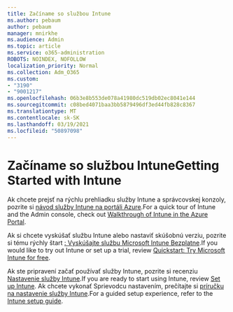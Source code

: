 ```yaml
---
title: Začíname so službou Intune
ms.author: pebaum
author: pebaum
manager: mnirkhe
ms.audience: Admin
ms.topic: article
ms.service: o365-administration
ROBOTS: NOINDEX, NOFOLLOW
localization_priority: Normal
ms.collection: Adm_O365
ms.custom:
- "3190"
- "9001217"
ms.openlocfilehash: 06b3e8b553de078a41980dc519db02ec8041e144
ms.sourcegitcommit: c08bed4071baa3bb5879496df3ed44fb828c8367
ms.translationtype: MT
ms.contentlocale: sk-SK
ms.lasthandoff: 03/19/2021
ms.locfileid: "50897098"
---
```

# <a name="getting-started-with-intune"></a><span data-ttu-id="a9830-102">Začíname so službou Intune</span><span class="sxs-lookup"><span data-stu-id="a9830-102">Getting Started with Intune</span></span>

<span data-ttu-id="a9830-103">Ak chcete prejsť na rýchlu prehliadku služby Intune a správcovskej konzoly, pozrite si [návod služby Intune na portáli Azure](https://docs.microsoft.com/mem/intune/fundamentals/tutorial-walkthrough-endpoint-manager).</span><span class="sxs-lookup"><span data-stu-id="a9830-103">For a quick tour of Intune and the Admin console, check out [Walkthrough of Intune in the Azure Portal](https://docs.microsoft.com/mem/intune/fundamentals/tutorial-walkthrough-endpoint-manager).</span></span>

<span data-ttu-id="a9830-104">Ak si chcete vyskúšať službu Intune alebo nastaviť skúšobnú verziu, pozrite si tému rýchly štart [: Vyskúšajte službu Microsoft Intune Bezplatne](https://docs.microsoft.com/intune/fundamentals/free-trial-sign-up).</span><span class="sxs-lookup"><span data-stu-id="a9830-104">If you would like to try out Intune or set up a trial, review [Quickstart: Try Microsoft Intune for free](https://docs.microsoft.com/intune/fundamentals/free-trial-sign-up).</span></span>

<span data-ttu-id="a9830-105">Ak ste pripravení začať používať služby Intune, pozrite si recenziu [Nastavenie služby Intune](https://docs.microsoft.com/mem/intune/fundamentals/setup-steps).</span><span class="sxs-lookup"><span data-stu-id="a9830-105">If you are ready to start using Intune, review [Set up Intune](https://docs.microsoft.com/mem/intune/fundamentals/setup-steps).</span></span> <span data-ttu-id="a9830-106">Ak chcete vykonať Sprievodcu nastavením, prečítajte si [príručku na nastavenie služby Intune](https://admin.microsoft.com/AdminPortal/Home?ref=/modernonboarding/intunesetupguide).</span><span class="sxs-lookup"><span data-stu-id="a9830-106">For a guided setup experience, refer to the [Intune setup guide](https://admin.microsoft.com/AdminPortal/Home?ref=/modernonboarding/intunesetupguide).</span></span>